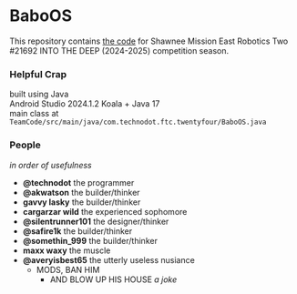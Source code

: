 # BaboOS

This repository contains [the code](https://github.com/TechDudie/BaboOS/tree/main/TeamCode/src/main/java/com/technodot/ftc/twentyfour) for Shawnee Mission East Robotics Two #21692 INTO THE DEEP (2024-2025) competition season.

### Helpful Crap

built using Java<br>
Android Studio 2024.1.2 Koala + Java 17<br>
main class at `TeamCode/src/main/java/com.technodot.ftc.twentyfour/BaboOS.java`<br>

### People
*in order of usefulness*

- **@technodot** the programmer
- **@akwatson** the builder/thinker
- **gavvy lasky** the builder/thinker
- **cargarzar wild** the experienced sophomore
- **@silentrunner101** the designer/thinker
- **@safire1k** the builder/thinker
- **@somethin_999** the builder/thinker
- **maxx waxy** the muscle
- **@averyisbest65** the utterly useless nusiance
  - MODS, BAN HIM
    - AND BLOW UP HIS HOUSE *a joke*
